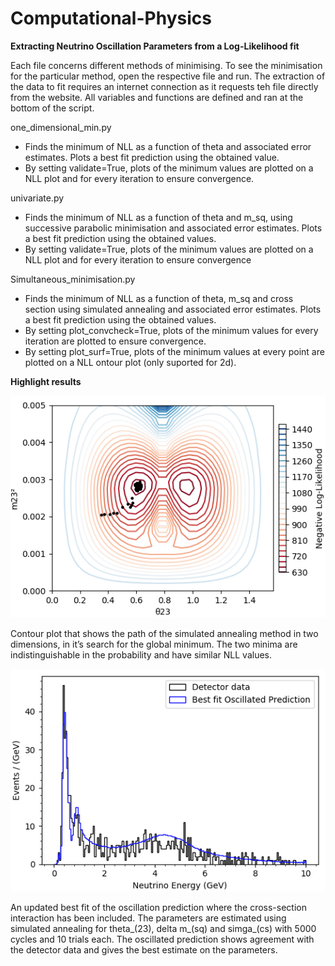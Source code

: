 # Computational-Physics
<b> Extracting Neutrino Oscillation Parameters from a Log-Likelihood fit </b>

Each file concerns different methods of minimising. To see the minimisation for the particular method, open the respective file and run. The extraction of the data to fit requires an internet connection as it requests teh file directly from the website. All variables and functions are defined and ran at the bottom of the script.

one_dimensional_min.py
- Finds the minimum of NLL as a function of theta and associated error estimates. Plots a best fit prediction using the obtained value.
- By setting validate=True, plots of the minimum values are plotted on a NLL plot and for every iteration to ensure convergence.

univariate.py
- Finds the minimum of NLL as a function of theta and m_sq, using successive parabolic minimisation and associated error estimates. Plots a best fit prediction using the obtained values.
- By setting validate=True, plots of the minimum values are plotted on a NLL plot and for every iteration to ensure convergence

Simultaneous_minimisation.py
- Finds the minimum of NLL as a function of theta, m_sq and cross section using simulated annealing and associated error estimates. Plots a best fit prediction using the obtained values.
- By setting plot_convcheck=True, plots of the minimum values for every iteration are plotted to ensure convergence.
- By setting plot_surf=True, plots of the minimum values at every point are plotted on a NLL ontour plot (only suported for 2d).


<b> Highlight results </b>

![contours](https://github.com/jakobtorben/Computational-Physics/blob/main/Figures/contour.png?raw=true)

Contour plot that shows the path of the simulated annealing method
in two dimensions, in it’s search for the global minimum. The two minima
are indistinguishable in the probability and have similar NLL values.

![3d parameters](https://github.com/jakobtorben/Computational-Physics/blob/main/Figures/three_dim.png?raw=true)

An updated best fit of the oscillation prediction where the cross-section
interaction has been included. The parameters are estimated using simulated
annealing for theta_(23), delta m_(sq) and simga_(cs) with 5000 cycles and 10 trials each. The
oscillated prediction shows agreement with the detector data and gives the
best estimate on the parameters.
